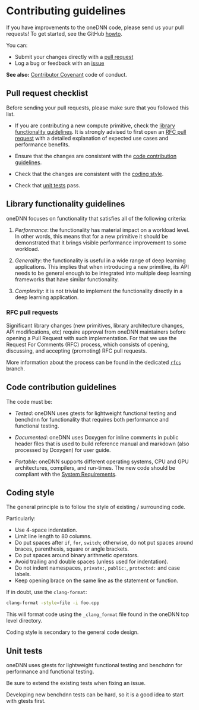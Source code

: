 # Contributing guidelines

If you have improvements to the oneDNN code, please send us your pull
requests! To get started, see the GitHub
[howto](https://help.github.com/en/articles/about-pull-requests).

You can:

- Submit your changes directly with a
  [pull request](https://github.com/oneapi-src/oneDNN/pulls)
- Log a bug or feedback with an [issue](https://github.com/oneapi-src/oneDNN/issues)

**See also:** [Contributor Covenant](CODE_OF_CONDUCT.md) code of conduct.

## Pull request checklist

Before sending your pull requests, please make sure that you followed this
list.

* If you are contributing a new compute primitive, check the
  [library functionality guidelines](CONTRIBUTING.md#library_functionality_guidelines).
  It is strongly advised to first open an
  [RFC pull request](CONTRIBUTING.md#RFC_pull_requests) with a
  detailed explanation of expected use cases and performance benefits.

* Ensure that the changes are consistent with the
  [code contribution guidelines](CONTRIBUTING.md#code_contribution_guidelines).

* Check that the changes are consistent with the
  [coding style](CONTRIBUTING.md#coding_style).

* Check that [unit tests](CONTRIBUTING.md#unit_tests) pass.

## Library functionality guidelines

oneDNN focuses on functionality that satisfies all of the following
criteria:

1. *Performance*: the functionality has material impact on a workload level.
   In other words, this means that for a new primitive it should be
   demonstrated that it brings visible performance improvement to some
   workload.

2. *Generality*: the functionality is useful in a wide range of deep learning
   applications. This implies that when introducing a new primitive, its API
   needs to be general enough to be integrated into multiple deep learning
   frameworks that have similar functionality.

3. *Complexity*: it is not trivial to implement the functionality directly in
   a deep learning application.

### RFC pull requests

Significant library changes (new primitives, library architecture changes,
API modifications, etc) require approval from oneDNN maintainers before
opening a Pull Request with such implementation. For that we use the Request
For Comments (RFC) process, which consists of opening, discussing, and
accepting (promoting) RFC pull requests.

More information about the process can be found in the dedicated
[`rfcs`](https://github.com/oneapi-src/oneDNN/tree/rfcs) branch.

## Code contribution guidelines

The code must be:

* *Tested*: oneDNN uses gtests for lightweight functional testing and
  benchdnn for functionality that requires both performance and functional
  testing.

* *Documented*: oneDNN uses Doxygen for inline comments in public header
  files that is used to build reference manual and markdown (also processed by
  Doxygen) for user guide.

* *Portable*: oneDNN supports different operating systems, CPU and GPU
  architectures, compilers, and run-times. The new code should be compliant
  with the [System Requirements](README.md#system-requirements).

## Coding style

The general principle is to follow the style of existing / surrounding code.

Particularly:
* Use 4-space indentation.
* Limit line length to 80 columns.
* Do put spaces after `if`, `for`, `switch`; otherwise, do not put spaces
  around braces, parenthesis, square or angle brackets.
* Do put spaces around binary arithmetic operators.
* Avoid trailing and double spaces (unless used for indentation).
* Do not indent namespaces, `private:`, `public:`, `protected:` and case
  labels.
* Keep opening brace on the same line as the statement or function.

If in doubt, use the `clang-format`:
```sh
clang-format -style=file -i foo.cpp
```
This will format code using the `_clang_format` file found in the oneDNN
top level directory.

Coding style is secondary to the general code design.

## Unit tests

oneDNN uses gtests for lightweight functional testing and benchdnn for
performance and functional testing.

Be sure to extend the existing tests when fixing an issue.

Developing new benchdnn tests can be hard, so it is a good idea to start with
gtests first.

